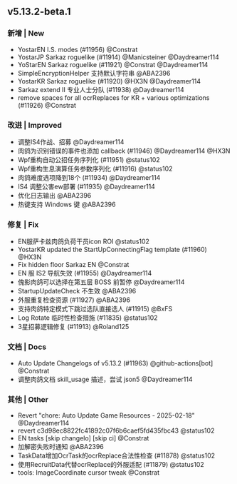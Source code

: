 ## v5.13.2-beta.1

### 新增 | New

* YostarEN I.S. modes (#11956) @Constrat
* YostarJP Sarkaz roguelike (#11914) @Manicsteiner @Daydreamer114
* YoStarEN Sarkaz roguelike (#11921) @Constrat @Daydreamer114
* SimpleEncryptionHelper 支持默认字符串 @ABA2396
* YostarKR Sarkaz roguelike (#11920) @HX3N @Daydreamer114
* Sarkaz extend II 专业人士分队 (#11938) @Daydreamer114
* remove spaces for all ocrReplaces for KR + various optimizations (#11926) @Constrat

### 改进 | Improved

* 调整IS4作战、招募 @Daydreamer114
* 肉鸽为识别错误的事件也添加 callback (#11946) @Daydreamer114 @HX3N
* Wpf重构自动公招任务序列化 (#11951) @status102
* Wpf重构生息演算任务参数序列化 (#11916) @status102
* 肉鸽难度选项降到18个 (#11934) @Daydreamer114
* IS4 调整公害ew部署 (#11935) @Daydreamer114
* 优化日志输出 @ABA2396
* 热键支持 Windows 键 @ABA2396

### 修复 | Fix

* EN服萨卡兹肉鸽负荷干员icon ROI @status102
* YostarKR updated the StartUpConnectingFlag template (#11960) @HX3N
* Fix hidden floor Sarkaz EN @Constrat
* EN 服 IS2 导航失效 (#11955) @Daydreamer114
* 傀影肉鸽可以选择在第五层 BOSS 前暂停 @Daydreamer114
* StartupUpdateCheck 不生效 @ABA2396
* 外服重复检查资源 (#11927) @ABA2396
* 支持肉鸽特定模式下跳过选队直接选人 (#11915) @BxFS
* Log Rotate 临时性检查措施 (#11835) @status102
* 3星招募逻辑修复 (#11913) @Roland125

### 文档 | Docs

* Auto Update Changelogs of v5.13.2 (#11963) @github-actions[bot] @Constrat
* 调整肉鸽文档 skill_usage 描述，尝试 json5 @Daydreamer114

### 其他 | Other

* Revert "chore: Auto Update Game Resources - 2025-02-18" @Daydreamer114
* revert c3d98ec8822fc41892c07f6b6caef5fd435fbc43 @status102
* EN tasks [skip changelo] [skip ci] @Constrat
* 加解密失败时通知 @ABA2396
* TaskData增加OcrTask的ocrReplace合法性检查 (#11878) @status102
* 使用RecruitData代替ocrReplace的外服适配 (#11879) @status102
* tools: ImageCoordinate cursor tweak @Constrat
